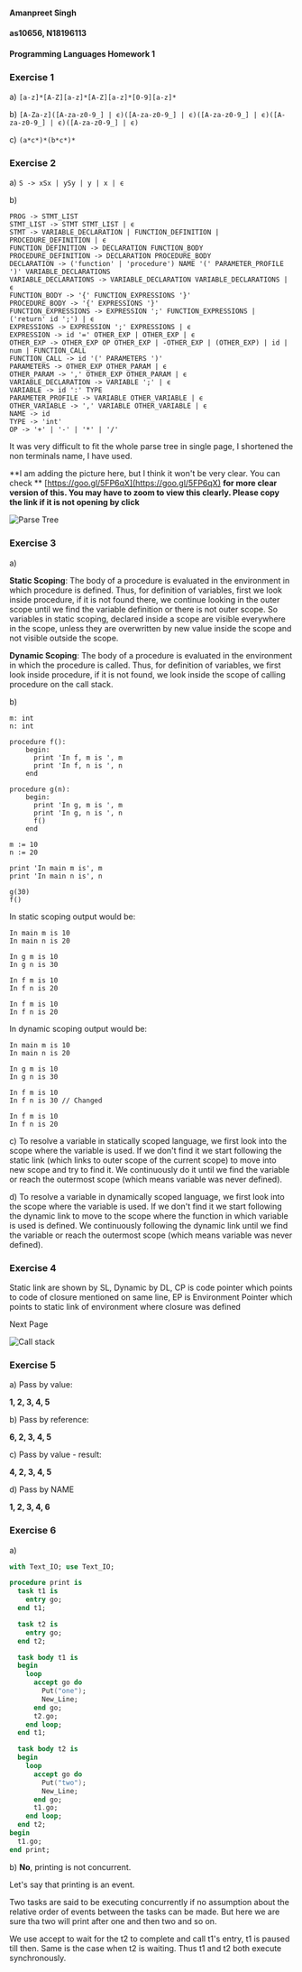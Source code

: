#### Amanpreet Singh
#### as10656, N18196113
#### Programming Languages Homework 1


### Exercise 1


a)  `[a-z]*[A-Z][a-z]*[A-Z][a-z]*[0-9][a-z]*`

b) `[A-Za-z]([A-za-z0-9_] | ϵ)([A-za-z0-9_] | ϵ)([A-za-z0-9_] | ϵ)([A-za-z0-9_] | ϵ)([A-za-z0-9_] | ϵ)`

c) `(a*c*)*(b*c*)*`

<div style="page-break-after: always;"></div>

### Exercise 2

a) `S -> xSx | ySy | y | x | ϵ`

b)

```
PROG -> STMT_LIST
STMT_LIST -> STMT STMT_LIST | ϵ
STMT -> VARIABLE_DECLARATION | FUNCTION_DEFINITION | PROCEDURE_DEFINITION | ϵ
FUNCTION_DEFINITION -> DECLARATION FUNCTION_BODY
PROCEDURE_DEFINITION -> DECLARATION PROCEDURE_BODY
DECLARATION -> ('function' | 'procedure') NAME '(' PARAMETER_PROFILE ')' VARIABLE_DECLARATIONS
VARIABLE_DECLARATIONS -> VARIABLE_DECLARATION VARIABLE_DECLARATIONS | ϵ
FUNCTION_BODY -> '{' FUNCTION_EXPRESSIONS '}'
PROCEDURE_BODY -> '{' EXPRESSIONS '}'
FUNCTION_EXPRESSIONS -> EXPRESSION ';' FUNCTION_EXPRESSIONS | ('return' id ';') | ϵ
EXPRESSIONS -> EXPRESSION ';' EXPRESSIONS | ϵ
EXPRESSION -> id '=' OTHER_EXP | OTHER_EXP | ϵ
OTHER_EXP -> OTHER_EXP OP OTHER_EXP | -OTHER_EXP | (OTHER_EXP) | id | num | FUNCTION_CALL
FUNCTION_CALL -> id '(' PARAMETERS ')'
PARAMETERS -> OTHER_EXP OTHER_PARAM | ϵ
OTHER_PARAM -> ',' OTHER_EXP OTHER_PARAM | ϵ
VARIABLE_DECLARATION -> VARIABLE ';' | ϵ
VARIABLE -> id ':' TYPE
PARAMETER_PROFILE -> VARIABLE OTHER_VARIABLE | ϵ
OTHER_VARIABLE -> ',' VARIABLE OTHER_VARIABLE | ϵ
NAME -> id
TYPE -> 'int'
OP -> '+' | '-' | '*' | '/'
```

It was very difficult to fit the whole parse tree in single page, I shortened the non terminals name, I have used.

**I am adding the picture here, but I think it won't be very clear. You can check ** [https://goo.gl/5FP6qX](https://goo.gl/5FP6qX) **for more clear version of this. You may have to zoom to view this clearly. Please copy the link if it is not opening by click**

![Parse Tree](./parse-tree.png)

<div style="page-break-after: always;"></div>


### Exercise 3

a)

**Static Scoping**: The body of a procedure is evaluated in the environment in which procedure is defined. Thus, for definition of variables, first we look inside procedure, if it is not found there, we continue looking in the outer scope until we find the variable definition or there is not outer scope. So variables in static scoping, declared inside a scope are visible everywhere in the scope, unless they are overwritten by new value inside the scope and not visible outside the scope.

**Dynamic Scoping**: The body of a procedure is evaluated in the environment in which the procedure is called. Thus, for definition of variables, we first look inside procedure, if it is not found, we look inside the scope of calling procedure on the call stack.

b)

```
m: int
n: int

procedure f():
    begin:
      print 'In f, m is ', m
      print 'In f, n is ', n
    end

procedure g(n):
    begin:
      print 'In g, m is ', m
      print 'In g, n is ', n
      f()
    end

m := 10
n := 20

print 'In main m is', m
print 'In main n is', n

g(30)
f()
```

In static scoping output would be:
```
In main m is 10
In main n is 20

In g m is 10
In g n is 30

In f m is 10
In f n is 20

In f m is 10
In f n is 20
```
In dynamic scoping output would be:

```
In main m is 10
In main n is 20

In g m is 10
In g n is 30

In f m is 10
In f n is 30 // Changed

In f m is 10
In f n is 20
```

c) To resolve a variable in statically scoped language, we first look into the scope where the variable is used. If we don't find it we start following the static link (which links to outer scope of the current scope) to move into new scope and try to find it. We continuously do it until we find the variable or reach the outermost scope (which means variable was never defined).

d) To resolve a variable in dynamically scoped language, we first look into the scope where the variable is used. If we don't find it we start following the dynamic link to move to the scope where the function in which variable is used is defined. We continuously following the dynamic link until we find the variable or reach the outermost scope (which means variable was never defined).

<div style="page-break-after: always;"></div>

### Exercise 4

Static link are shown by SL, Dynamic by DL, CP is code pointer which points to code of closure mentioned on same line, EP is Environment Pointer which points to static link of environment where closure was defined

Next Page

![Call stack](call-stack.jpeg)

<div style="page-break-after: always;"></div>

### Exercise 5

a) Pass by value:

**1, 2, 3, 4, 5**

b) Pass by reference:

**6, 2, 3, 4, 5**

c) Pass by value - result:

**4, 2, 3, 4, 5**

d) Pass by NAME

**1, 2, 3, 4, 6**

<div style="page-break-after: always;"></div>

### Exercise 6

a)
```ada
with Text_IO; use Text_IO;

procedure print is
  task t1 is
    entry go;
  end t1;

  task t2 is
    entry go;
  end t2;

  task body t1 is
  begin
    loop
      accept go do
        Put("one");
        New_Line;
      end go;
      t2.go;
    end loop;
  end t1;

  task body t2 is
  begin
    loop
      accept go do
        Put("two");
        New_Line;
      end go;
      t1.go;
    end loop;
  end t2;
begin
  t1.go;
end print;
```

b) **No**, printing is not concurrent.

Let's say that printing is an event.

Two tasks are said to be executing concurrently if no assumption about the relative order of events between the tasks can be made. But here we are sure tha two will print after one and then two and so on.

We use accept to wait for the t2 to complete and call t1's entry, t1 is paused till then. Same is the case when t2 is waiting. Thus t1 and t2 both execute synchronously.
